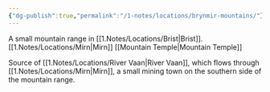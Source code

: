 ```yaml
---
{"dg-publish":true,"permalink":"/1-notes/locations/brynmir-mountains/"}
---
```


A small mountain range in [[1.Notes/Locations/Brist\|Brist]].
[[1.Notes/Locations/Mirn\|Mirn]]
[[Mountain Temple\|Mountain Temple]]

Source of [[1.Notes/Locations/River Vaan\|River Vaan]], which flows through [[1.Notes/Locations/Mirn\|Mirn]], a small mining town on the southern side of the mountain range.
